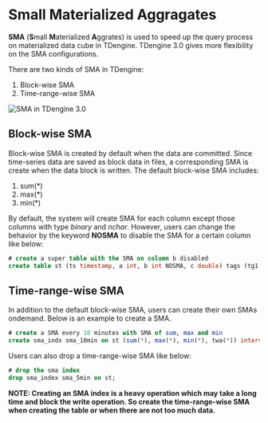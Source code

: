 # Small Materialized Aggragates

**SMA** (**S**mall **M**aterialized **A**ggrates) is used to speed up the query process on materialized data cube in TDengine. TDengine 3.0 gives more flexibility on the SMA configurations.

There are two kinds of SMA in TDengine:
1. Block-wise SMA
2. Time-range-wise SMA

<!-- 
```plantuml
    @startmindmap mind_map_test
    * SMA
    ** Block-wise SMA
    ** Time-range-wise SMA
    @endmindmap
```  -->

![SMA in TDengine 3.0](http://www.plantuml.com/plantuml/png/Kr1GK70eBaaiAidDp4l9JInG0D7nG4PyIMfn2HTGMa5B8TZN4SBIKd3AoK_ErYtFB4v55Wt9p4tLBKhCIqz5bN981HeACHW0)
## Block-wise SMA
Block-wise SMA is created by default when the data are committed. Since time-series data are saved as block data in files, a corresponding SMA is create when the data block is written. The default block-wise SMA includes:
1. sum(*)
2. max(*)
3. min(*)

By default, the system will create SMA for each column except those columns with type *binary* and *nchar*. However, users can change the behavior by the keyword **NOSMA** to disable the SMA for a certain column like below:
```SQL
# create a super table with the SMA on column b disabled
create table st (ts timestamp, a int, b int NOSMA, c double) tags (tg1 binary(10), tg2 int);
```

## Time-range-wise SMA
In addition to the default block-wise SMA, users can create their own SMAs ondemand. Below is an example to create a SMA.
```SQL
# create a SMA every 10 minutes with SMA of sum, max and min
create sma_indx sma_10min on st (sum(*), max(*), min(*), twa(*)) interval(10m);
```
Users can also drop a time-range-wise SMA like below:
```SQL
# drop the sma index
drop sma_index sma_5min on st;
```
**NOTE: Creating an SMA index is a heavy operation which may take a long time and block the write operation. So create the time-range-wise SMA when creating the table or when there are not too much data.**